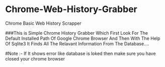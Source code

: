 # Chrome-Web-History-Grabber
Chrome Basic Web History Scrapper

###This is Simple Chrome History Grabber Which First Look For The Default Installed Path Of Google Chrome Browser And Then With The Help Of Sqlite3 It Finds All The Relavant Information From The Database....

#Note :- If It shows error like database is loked then make sure you have closed your chrome browser 

